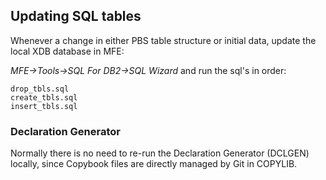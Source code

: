 ## Updating SQL tables

Whenever a change in either PBS table structure or initial data, 
update the local XDB database in MFE:

*MFE->Tools->SQL For DB2->SQL Wizard* and run the sql's in order:

```
drop_tbls.sql
create_tbls.sql
insert_tbls.sql
```
### Declaration Generator

Normally there is no need to re-run the Declaration Generator (DCLGEN)
locally, since Copybook files are directly managed by Git in COPYLIB.
